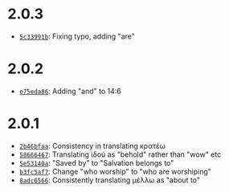 # 2.0.3

- [`5c33991b`](https://github.com/TehShrike/pickering-majority-text-revelation/commit/5c33991be7f29686ce5cfe174e6a0f9a2806828b): Fixing typo, adding "are"

# 2.0.2

- [`e75eda86`](https://github.com/TehShrike/pickering-majority-text-revelation/commit/e75eda864cd4f4469533c074292f8bdd8241cccf): Adding "and" to 14:6

# 2.0.1

- [`2b46bfaa`](https://github.com/TehShrike/pickering-majority-text-revelation/commit/2b46bfaa9c610ec1849653e791f27ddd499cb0ce): Consistency in translating κρατέω
- [`58666467`](https://github.com/TehShrike/pickering-majority-text-revelation/commit/58666467e700279455ce3bcae6773c2b5439ebe9): Translating ἰδού as "behold" rather than "wow" etc
- [`5e53140a`](https://github.com/TehShrike/pickering-majority-text-revelation/commit/5e53140a194dc08e6e392c6fe0eeb2b7ebe6d100): "Saved by" to "Salvation belongs to"
- [`b3fc5af7`](https://github.com/TehShrike/pickering-majority-text-revelation/commit/b3fc5af70f1c26121178b43ac56004736db5a86d): Change "who worship" to "who are worshiping"
- [`8adc6566`](https://github.com/TehShrike/pickering-majority-text-revelation/commit/8adc65665d52ec0f3e9a9aa5cdcecc982264dfac): Consistently translating μέλλω as "about to"
